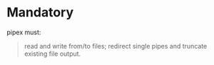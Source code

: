 # Mandatory
pipex must:

> read and write from/to files;
> redirect single pipes and truncate existing file output.
